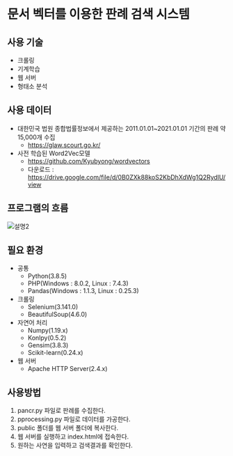 # 문서 벡터를 이용한 판례 검색 시스템




## 사용 기술
   - 크롤링
   - 기계학습 
   - 웹 서버
   - 형태소 분석


## 사용 데이터
   - 대한민국 법원 종합법률정보에서 제공하는 2011.01.01~2021.01.01 기간의 판례 약 15,000개 수집
      - https://glaw.scourt.go.kr/  
   - 사전 학습된 Word2Vec모델
      - https://github.com/Kyubyong/wordvectors
      - 다운로드 : https://drive.google.com/file/d/0B0ZXk88koS2KbDhXdWg1Q2RydlU/view  



## 프로그램의 흐름

![설명2](https://user-images.githubusercontent.com/52062016/108313670-10a6db80-71fc-11eb-9499-bff83b33d6e4.png)

## 필요 환경

- 공통
   - Python(3.8.5)
   - PHP(Windows : 8.0.2, Linux : 7.4.3) 
   - Pandas(Windows : 1.1.3, Linux : 0.25.3)
- 크롤링
   - Selenium(3.141.0)
   - BeautifulSoup(4.6.0)
- 자연어 처리
   - Numpy(1.19.x)
   - Konlpy(0.5.2)
   - Gensim(3.8.3)
   - Scikit-learn(0.24.x)
- 웹 서버
   - Apache HTTP Server(2.4.x)

## 사용방법

1. pancr.py 파일로 판례를 수집한다.
2. pprocessing.py 파일로 데이터를 가공한다.
3. public 폴더를 웹 서버 폴더에 복사한다.
4. 웹 서버를 실행하고 index.html에 접속한다.
5. 원하는 사연을 입력하고 검색결과를 확인한다.
